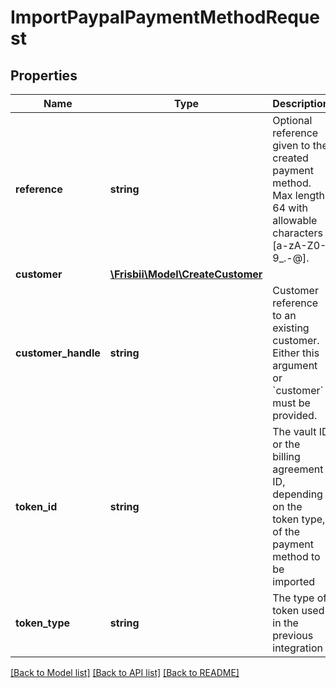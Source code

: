 # ImportPaypalPaymentMethodRequest

## Properties
Name | Type | Description | Notes
------------ | ------------- | ------------- | -------------
**reference** | **string** | Optional reference given to the created payment method. Max length 64 with allowable characters [a-zA-Z0-9_.-@]. | [optional] 
**customer** | [**\Frisbii\Model\CreateCustomer**](CreateCustomer.md) |  | [optional] 
**customer_handle** | **string** | Customer reference to an existing customer. Either this argument or &#x60;customer&#x60; must be provided. | [optional] 
**token_id** | **string** | The vault ID or the billing agreement ID, depending on the token type, of the payment method to be imported | 
**token_type** | **string** | The type of token used in the previous integration | 

[[Back to Model list]](../../README.md#documentation-for-models) [[Back to API list]](../../README.md#documentation-for-api-endpoints) [[Back to README]](../../README.md)

